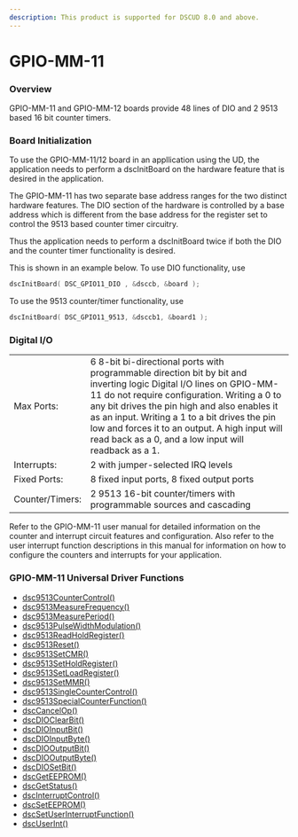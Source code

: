 ```yaml
---
description: This product is supported for DSCUD 8.0 and above.
---
```


# GPIO-MM-11

### Overview

GPIO-MM-11 and GPIO-MM-12 boards provide 48 lines of DIO and 2 9513 based 16 bit counter timers.

### Board Initialization

To use the GPIO-MM-11/12 board in an appllication using the UD, the application needs to perform a dscInitBoard on the hardware feature that is desired in the application.

The GPIO-MM-11 has two separate base address ranges for the two distinct hardware features. The DIO section of the hardware is controlled by a base address which is different from the base address for the register set to control the 9513 based counter timer circuitry.

Thus the application needs to perform a dscInitBoard twice if both the DIO and the counter timer functionality is desired.

This is shown in an example below. To use DIO functionality, use

```c
dscInitBoard( DSC_GPIO11_DIO , &dsccb, &board );
```

To use the 9513 counter/timer functionality, use

```c
dscInitBoard( DSC_GPIO11_9513, &dsccb1, &board1 );
```

### Digital I/O

|                 |                                                                                                                                                                                                                                                                                                                                                                                 |
| --------------- | ------------------------------------------------------------------------------------------------------------------------------------------------------------------------------------------------------------------------------------------------------------------------------------------------------------------------------------------------------------------------------- |
| Max Ports:      | 6 8-bit bi-directional ports with programmable direction bit by bit and inverting logic Digital I/O lines on GPIO-MM-11 do not require configuration. Writing a 0 to any bit drives the pin high and also enables it as an input. Writing a 1 to a bit drives the pin low and forces it to an output. A high input will read back as a 0, and a low input will readback as a 1. |
| Interrupts:     | 2 with jumper-selected IRQ levels                                                                                                                                                                                                                                                                                                                                               |
| Fixed Ports:    | 8 fixed input ports, 8 fixed output ports                                                                                                                                                                                                                                                                                                                                       |
| Counter/Timers: | 2 9513 16-bit counter/timers with programmable sources and cascading                                                                                                                                                                                                                                                                                                            |

Refer to the GPIO-MM-11 user manual for detailed information on the counter and interrupt circuit features and configuration. Also refer to the user interrupt function descriptions in this manual for information on how to configure the counters and interrupts for your application.

### GPIO-MM-11 Universal Driver Functions

* [dsc9513CounterControl() ](../14.-universal-driver-apis/dsc9513countercontrol.md)
* [dsc9513MeasureFrequency() ](../14.-universal-driver-apis/dsc9513measurefrequency.md)
* [dsc9513MeasurePeriod() ](../14.-universal-driver-apis/dsc9513measureperiod.md)
* [dsc9513PulseWidthModulation() ](../14.-universal-driver-apis/dsc9513pulsewidthmodulation.md)
* [dsc9513ReadHoldRegister() ](../14.-universal-driver-apis/dsc9513readholdregister.md)
* [dsc9513Reset() ](../14.-universal-driver-apis/dsc9513reset.md)
* [dsc9513SetCMR() ](../14.-universal-driver-apis/dsc9513setcmr.md)
* [dsc9513SetHoldRegister()](../14.-universal-driver-apis/dsc9513setholdregister.md)&#x20;
* [dsc9513SetLoadRegister() ](../14.-universal-driver-apis/dsc9513setloadregister.md)
* [dsc9513SetMMR() ](../14.-universal-driver-apis/dsc9513setmmr.md)
* [dsc9513SingleCounterControl() ](../14.-universal-driver-apis/dsc9513singlecountercontrol.md)
* [dsc9513SpecialCounterFunction() ](../14.-universal-driver-apis/dsc9513specialcounterfunction.md)
* [dscCancelOp() ](../14.-universal-driver-apis/dsccancelop.md)
* [dscDIOClearBit() ](../14.-universal-driver-apis/dscdioclearbit.md)
* [dscDIOInputBit()](../14.-universal-driver-apis/dscdioinputbit.md)&#x20;
* [dscDIOInputByte() ](../14.-universal-driver-apis/dscdioinputbyte.md)
* [dscDIOOutputBit() ](../14.-universal-driver-apis/dscdiooutputbit.md)
* [dscDIOOutputByte() ](../14.-universal-driver-apis/dscdiooutputbyte.md)
* [dscDIOSetBit() ](../14.-universal-driver-apis/dscdiosetbit.md)
* [dscGetEEPROM() ](../14.-universal-driver-apis/dscgeteeprom.md)
* [dscGetStatus() ](../14.-universal-driver-apis/dscgetstatus.md)
* [dscInterruptControl() ](../14.-universal-driver-apis/dscinterruptcontrol.md)
* [dscSetEEPROM() ](../14.-universal-driver-apis/dscseteeprom.md)
* [dscSetUserInterruptFunction() ](../14.-universal-driver-apis/dscsetuserinterruptfunction.md)
* [dscUserInt()](../14.-universal-driver-apis/dscuserint.md)

